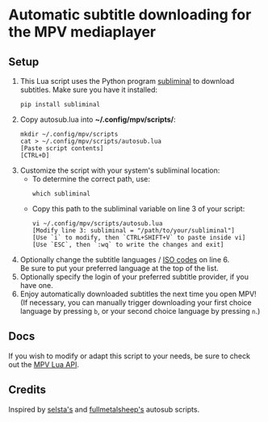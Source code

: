 # Automatic subtitle downloading for the MPV mediaplayer
## Setup
1. This Lua script uses the Python program [subliminal](https://github.com/Diaoul/subliminal) to download subtitles.
   Make sure you have it installed:  
   ```
   pip install subliminal
   ```
2. Copy autosub.lua into **~/.config/mpv/scripts/**:
   ```
   mkdir ~/.config/mpv/scripts
   cat > ~/.config/mpv/scripts/autosub.lua
   [Paste script contents]
   [CTRL+D]
   ```
3. Customize the script with your system's subliminal location:  
   - To determine the correct path, use:  
     ```
     which subliminal
     ```  
   - Copy this path to the subliminal variable on line 3 of your script:  
     ```
     vi ~/.config/mpv/scripts/autosub.lua
     [Modify line 3: subliminal = "/path/to/your/subliminal"]
     [Use `i` to modify, then `CTRL+SHIFT+V` to paste inside vi]
     [Use `ESC`, then `:wq` to write the changes and exit]
     ```
4. Optionally change the subtitle languages / 
   [ISO codes](https://en.wikipedia.org/wiki/List_of_ISO_639-1_codes) on line 6.  
   Be sure to put your preferred language at the top of the list.
5. Optionally specify the login of your preferred subtitle provider, if you have one.
6. Enjoy automatically downloaded subtitles the next time you open MPV!  
   (If necessary, you can manually trigger downloading your first choice language by pressing `b`,
   or your second choice language by pressing `n`.)

## Docs
If you wish to modify or adapt this script to your needs,
be sure to check out the [MPV Lua API](https://mpv.io/manual/stable/#lua-scripting).

## Credits
Inspired by [selsta's](https://gist.github.com/selsta/ce3fb37e775dbd15c698) and
[fullmetalsheep's](https://gist.github.com/fullmetalsheep/28c397b200a7348027d983f31a7eddfa) autosub scripts.
